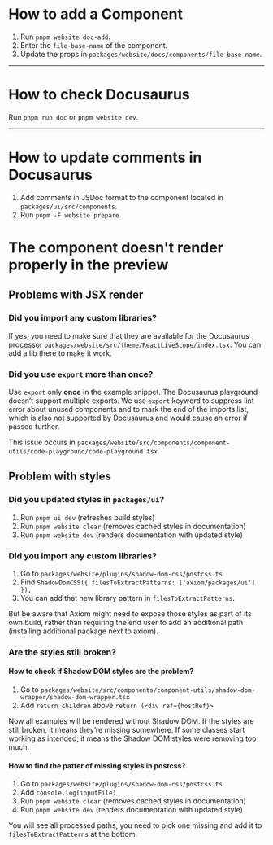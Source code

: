 # How to add a Component

1. Run `pnpm website doc-add`.
2. Enter the `file-base-name` of the component.
3. Update the props in `packages/website/docs/components/file-base-name`.

---

# How to check Docusaurus

Run `pnpm run doc` or `pnpm website dev`.

---

# How to update comments in Docusaurus

1. Add comments in JSDoc format to the component located in `packages/ui/src/components`.
2. Run `pnpm -F website prepare`.

# The component doesn't render properly in the preview

## Problems with JSX render

### Did you import any custom libraries?
If yes, you need to make sure that they are available for the Docusaurus processor `packages/website/src/theme/ReactLiveScope/index.tsx`. You can add a lib there to make it work.

### Did you use `export` more than once?
Use `export` only **once** in the example snippet. The Docusaurus playground doesn’t support multiple exports. We use `export` keyword to suppress lint error about unused components and to mark the end of the imports list, which is also not supported by Docusaurus and would cause an error if passed further.

This issue occurs in `packages/website/src/components/component-utils/code-playground/code-playground.tsx`.

## Problem with styles

### Did you updated styles in `packages/ui`?

1. Run `pnpm ui dev` (refreshes build styles)
2. Run `pnpm website clear` (removes cached styles in documentation)
3. Run `pnpm website dev` (renders documentation with updated style)

### Did you import any custom libraries?

1. Go to `packages/website/plugins/shadow-dom-css/postcss.ts`
2. Find `ShadowDomCSS({ filesToExtractPatterns: ['axiom/packages/ui'] }),`
3. You can add that new library pattern in `filesToExtractPatterns`.

But be aware that Axiom might need to expose those styles as part of its own build, rather than requiring the end user to add an additional path (installing additional package next to axiom).

### Are the styles still broken?

#### How to check if Shadow DOM styles are the problem?

1. Go to `packages/website/src/components/component-utils/shadow-dom-wrapper/shadow-dom-wrapper.tsx`
2. Add `return children` above `return (<div ref={hostRef}>`

Now all examples will be rendered without Shadow DOM. If the styles are still broken, it means they’re missing somewhere. If some classes start working as intended, it means the Shadow DOM styles were removing too much.

#### How to find the patter of missing styles in postcss?

1. Go to `packages/website/plugins/shadow-dom-css/postcss.ts`
2. Add `console.log(inputFile)`
3. Run `pnpm website clear` (removes cached styles in documentation)
4. Run `pnpm website dev` (renders documentation with updated style)

You will see all processed paths, you need to pick one missing and add it to `filesToExtractPatterns` at the bottom.